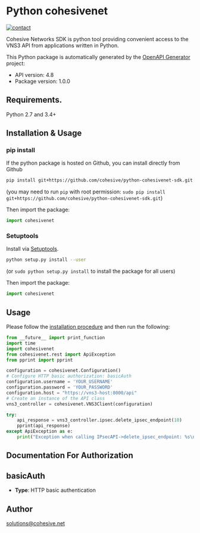 # Python cohesivenet
[![contact][contact-image]][contact-url]

Cohesive Networks SDK is python tool providing convenient access to the VNS3 API from applications written in Python.


This Python package is automatically generated by the [OpenAPI Generator](https://openapi-generator.tech) project:

- API version: 4.8
- Package version: 1.0.0

## Requirements.

Python 2.7 and 3.4+

## Installation & Usage
### pip install

If the python package is hosted on Github, you can install directly from Github

```sh
pip install git+https://github.com/cohesive/python-cohesivenet-sdk.git
```
(you may need to run `pip` with root permission: `sudo pip install git+https://github.com/cohesive/python-cohesivenet-sdk.git`)

Then import the package:
```python
import cohesivenet 
```

### Setuptools

Install via [Setuptools](http://pypi.python.org/pypi/setuptools).

```sh
python setup.py install --user
```
(or `sudo python setup.py install` to install the package for all users)

Then import the package:
```python
import cohesivenet
```

## Usage

Please follow the [installation procedure](#installation--usage) and then run the following:

```python
from __future__ import print_function
import time
import cohesivenet
from cohesivenet.rest import ApiException
from pprint import pprint

configuration = cohesivenet.Configuration()
# Configure HTTP basic authorization: basicAuth
configuration.username = 'YOUR_USERNAME'
configuration.password = 'YOUR_PASSWORD'
configuration.host = "https://vns3-host:8000/api"
# Create an instance of the API class
vns3_controller = cohesivenet.VNS3Client(configuration)

try:
    api_response = vns3_controller.ipsec.delete_ipsec_endpoint(10)
    pprint(api_response)
except ApiException as e:
    print("Exception when calling IPsecAPI->delete_ipsec_endpoint: %s\n" % e)

```

## Documentation For Authorization

## basicAuth

- **Type**: HTTP basic authentication

## Author

solutions@cohesive.net

<!-- Markdown links -->

[contact-image]: https://img.shields.io/badge/contact-support-blue.svg
[contact-url]: https://support.cohesive.net/support/home